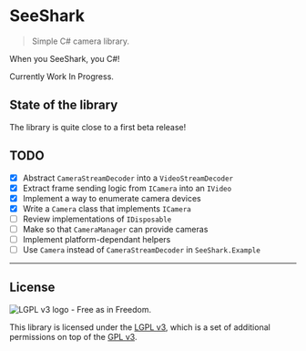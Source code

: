 # SeeShark

> Simple C# camera library.

When you SeeShark, you C#!

Currently Work In Progress.

## State of the library

The library is quite close to a first beta release!

## TODO

- [x] Abstract `CameraStreamDecoder` into a `VideoStreamDecoder`
- [x] Extract frame sending logic from `ICamera` into an `IVideo`
- [x] Implement a way to enumerate camera devices
- [x] Write a `Camera` class that implements `ICamera`
- [ ] Review implementations of `IDisposable`
- [ ] Make so that `CameraManager` can provide cameras
- [ ] Implement platform-dependant helpers
- [ ] Use `Camera` instead of `CameraStreamDecoder` in `SeeShark.Example`

***

## License

![LGPL v3 logo - Free as in Freedom.](https://www.gnu.org/graphics/lgplv3-with-text-154x68.png)

This library is licensed under the [LGPL v3](LICENSE.LESSER.md), which is a set of additional permissions on top of the [GPL v3](LICENSE.md).

